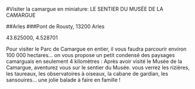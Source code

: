 #Visiter la camargue en miniature: LE SENTIER DU MUSÉE DE LA CAMARGUE

##Arles
###Pont de Rousty, 13200 Arles

43.625000, 4.528701

Pour visiter le Parc de Camargue en entier, il vous faudra parcourir environ 100 000 hectares... on vous propose un petit condensé des paysages camarguais en seulement 4 kilomètres : Après avoir visité le Musée de la Camargue, aventurez vous sur le sentier du Musée. vous verrez les rizières, les taureaux, les observatoires à oiseaux, la cabane de gardian, les sansouires... une jolie balade à faire en famille !

